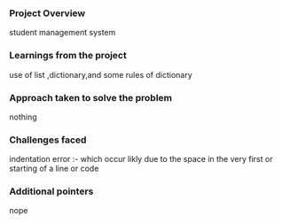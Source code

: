 ### Project Overview

 student management system


### Learnings from the project

 use of list ,dictionary,and some rules of dictionary


### Approach taken to solve the problem

 nothing


### Challenges faced

 indentation error :- which occur likly due to the space in the very first or starting of a line or code


### Additional pointers

 nope


